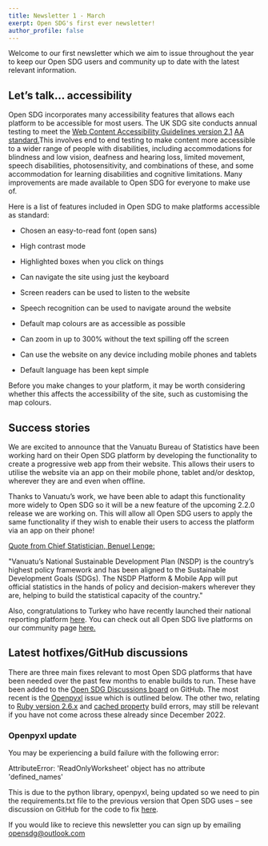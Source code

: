 ```yaml
---
title: Newsletter 1 - March
exerpt: Open SDG's first ever newsletter!
author_profile: false
---
```


Welcome to our first newsletter which we aim to issue throughout the year to keep our Open SDG users and community up to date with the latest relevant information. 

## Let’s talk... accessibility 

Open SDG incorporates many accessibility features that allows each platform to be accessible for most users. The UK SDG site conducts annual testing to meet the [Web Content Accessibility Guidelines version 2.1](https://www.w3.org/TR/WCAG21/) [AA standard.](https://digitalaccessibilitycentre.org/index.php/ons-sustainable-development-goals/)This involves end to end testing to make content more accessible to a wider range of people with disabilities, including accommodations for blindness and low vision, deafness and hearing loss, limited movement, speech disabilities, photosensitivity, and combinations of these, and some accommodation for learning disabilities and cognitive limitations. Many improvements are made available to Open SDG for everyone to make use of. 

 

Here is a list of features included in Open SDG to make platforms accessible as standard: 

* Chosen an easy-to-read font (open sans) 

* High contrast mode  

* Highlighted boxes when you click on things  

* Can navigate the site using just the keyboard  

* Screen readers can be used to listen to the website  

* Speech recognition can be used to navigate around the website  

* Default map colours are as accessible as possible  

* Can zoom in up to 300% without the text spilling off the screen  

* Can use the website on any device including mobile phones and tablets 

* Default language has been kept simple 

 

Before you make changes to your platform, it may be worth considering whether this affects the accessibility of the site, such as customising the map colours. 

 

## Success stories 

We are excited to announce that the Vanuatu Bureau of Statistics have been working hard on their Open SDG platform by developing the functionality to create a progressive web app from their website. This allows their users to utilise the website via an app on their mobile phone, tablet and/or desktop, wherever they are and even when offline.  

 

Thanks to Vanuatu’s work, we have been able to adapt this functionality more widely to Open SDG so it will be a new feature of the upcoming 2.2.0 release we are working on. This will allow all Open SDG users to apply the same functionality if they wish to enable their users to access the platform via an app on their phone!  

 

<ins>Quote from Chief Statistician, Benuel Lenge:</ins>

"Vanuatu’s National Sustainable Development Plan (NSDP) is the country’s highest policy framework and has been aligned to the Sustainable Development Goals (SDGs). The NSDP Platform & Mobile App will put official statistics in the hands of policy and decision-makers wherever they are, helping to build the statistical capacity of the country." 

 

Also, congratulations to Turkey who have recently launched their national reporting platform [here](https://sdg.tuik.gov.tr/). You can check out all Open SDG live platforms on our community page [here.](https://open-sdg.org/community) 

 

## Latest hotfixes/GitHub discussions 

There are three main fixes relevant to most Open SDG platforms that have been needed over the past few months to enable builds to run. These have been added to the [Open SDG Discussions board](https://github.com/open-sdg/open-sdg/discussions) on GitHub. The most recent is the [Openpyxl](https://github.com/open-sdg/open-sdg/discussions) issue which is outlined below. The other two, relating to [Ruby version 2.6.x](https://github.com/open-sdg/open-sdg/discussions/1884) and [cached property](https://github.com/open-sdg/open-sdg/discussions/1923) build errors, may still be relevant if you have not come across these already since December 2022. 

 

### Openpyxl update 

You may be experiencing a build failure with the following error:  

 

AttributeError: 'ReadOnlyWorksheet' object has no attribute 'defined_names'  

 

This is due to the python library, openpyxl, being updated so we need to pin the requirements.txt file to the previous version that Open SDG uses – see discussion on GitHub for the code to fix [here](https://github.com/open-sdg/open-sdg/discussions/1947). 



 If you would like to recieve this newsletter you can sign up by emailing [opensdg@outlook.com](opensdg@outlook.com)
